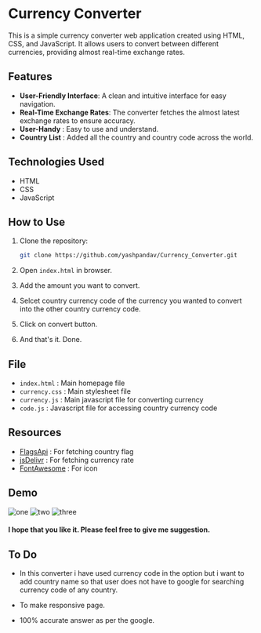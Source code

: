 # Currency Converter

This is a simple currency converter web application created using HTML, CSS, and JavaScript. It allows users to convert between different currencies, providing almost real-time exchange rates.

## Features

- **User-Friendly Interface**: A clean and intuitive interface for easy navigation.
- **Real-Time Exchange Rates**: The converter fetches the almost latest exchange rates to ensure accuracy.
- **User-Handy** : Easy to use and understand.
- **Country List** : Added all the country and country code across the world.

## Technologies Used

- HTML
- CSS
- JavaScript

## How to Use

1. Clone the repository:

   ```bash
   git clone https://github.com/yashpandav/Currency_Converter.git

2. Open `index.html` in browser.

2. Add the amount you want to convert.

3. Selcet country currency code of the currency you wanted to convert into the other country currency code.

4. Click on convert button.

5. And that's it. Done.

## File

- `index.html` : Main homepage file
- `currency.css` :  Main stylesheet file
- `currency.js` : Main javascript file for converting currency
- `code.js` : Javascript file for accessing country currency code

## Resources

- [FlagsApi](https://flagsapi.com/) : For fetching country flag
- [jsDelivr](https://www.jsdelivr.com/) : For fetching currency rate
- [FontAwesome](https://fontawesome.com/) : For icon

## Demo

![one](one.png)
![two](two.png)
![three](three.png)

#### I hope that you like it. Please feel free to give me suggestion. 

## To Do
- In this converter i have used currency code in the option but i want to add country name so that user does not have to google for searching currency code of any country.

- To make responsive page.

- 100% accurate answer as per the google.

